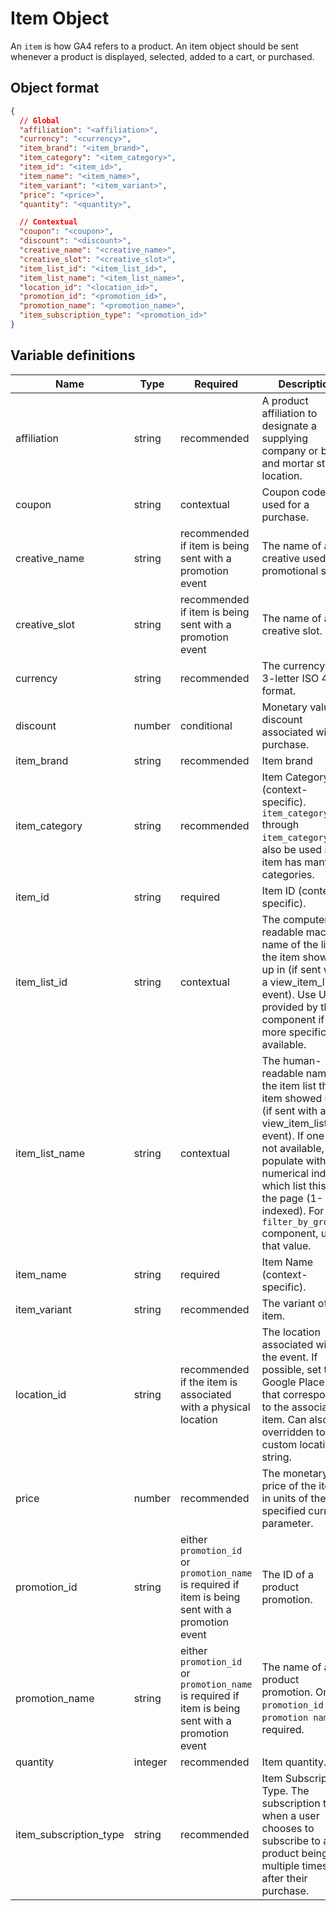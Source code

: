 # Item Object

An `item` is how GA4 refers to a product.  An item object should be sent whenever a product is displayed, selected, added to a cart, or purchased.

## Object format

```json
{
  // Global
  "affiliation": "<affiliation>",
  "currency": "<currency>",
  "item_brand": "<item_brand>",
  "item_category": "<item_category>",
  "item_id": "<item_id>",
  "item_name": "<item_name>",
  "item_variant": "<item_variant>",
  "price": "<price>",
  "quantity": "<quantity>",

  // Contextual
  "coupon": "<coupon>",
  "discount": "<discount>",
  "creative_name": "<creative_name>",
  "creative_slot": "<creative_slot>",
  "item_list_id": "<item_list_id>",
  "item_list_name": "<item_list_name>",
  "location_id": "<location_id>",
  "promotion_id": "<promotion_id>",
  "promotion_name": "<promotion_name>",
  "item_subscription_type": "<promotion_id>"
}
```

## Variable definitions
|Name|Type|Required|Description|Example Value|
| --- | --- | --- | --- | --- |
|affiliation|string|recommended|A product affiliation to designate a supplying company or brick and mortar store location.|Google Store|
|coupon|string|contextual|Coupon code used for a purchase.|SUMMER_FUN|
|creative_name|string|recommended if item is being sent with a promotion event|The name of a creative used in a promotional spot.|summer_banner2|
|creative_slot|string|recommended if item is being sent with a promotion event|The name of a creative slot.|featured_app_1|
|currency|string|recommended|The currency, in 3-letter ISO 4217 format.|USD|
|discount|number|conditional|Monetary value of discount associated with a purchase.|2.22|
|item_brand|string|recommended|Item brand|Gucci|
|item_category|string|recommended|Item Category (context-specific). `item_category2` through `item_category5`can also be used if the item has many categories.|pants|
|item_id|string|required|Item ID (context-specific).|SKU_12345|
|item_list_id|string|contextual|The computer-readable machine name of the list the item showed up in (if sent with a view_item_list event). Use UUID provided by the component if no more specific ID is available.|12345abcde12345|
|item_list_name|string|contextual|The human-readable name of the item list the item showed up in (if sent with a view_item_list event). If one is not available, populate with numerical index of which list this is on the page (1-indexed). For `filter_by_group` component, use that value.|filter_by_group, recommended_products, recently_viewed_products|
|item_name|string|required|Item Name (context-specific).|jeggings|
|item_variant|string|recommended|The variant of the item.|Black|
|location_id|string|recommended if the item is associated with a physical location|The location associated with the event. If possible, set to the Google Place ID that corresponds to the associated item. Can also be overridden to a custom location ID string.|L_12345|
|price|number|recommended|The monetary price of the item, in units of the specified currency parameter.|9.99|
|promotion_id|string|either `promotion_id` or `promotion_name` is required if item is being sent with a promotion event|The ID of a product promotion. |P_12345|
|promotion_name|string|either `promotion_id` or `promotion_name` is required if item is being sent with a promotion event|The name of a product promotion. One of `promotion_id` or `promotion name` is required.|Summer Sale|
|quantity|integer|recommended|Item quantity.|1|
|item_subscription_type|string|recommended|Item Subscription Type. The subscription type when a user chooses to subscribe to a product being sent multiple times after their purchase.|3-months, 6-months, 9-months|
